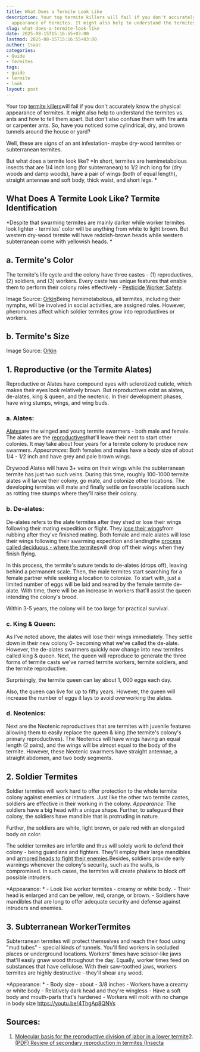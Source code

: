 ```yaml
---
title: What Does a Termite Look Like
description: Your top termite killers will fail if you don't accurately know the physical
  appearance of termites. It might also help to understand the termites vs.
slug: what-does-a-termite-look-like
date: 2025-08-15T15:16:55+03:00
lastmod: 2025-08-15T15:16:55+03:00
author: Isaac
categories:
- Guide
- Termites
tags:
- guide
- termite
- look
layout: post
---
```

Your top [termite killers](https://pestpolicy.com/best-termite-killer/)will fail if you don't accurately know the physical appearance of termites. It might also help to understand the termites vs. ants and how to tell them apart. But don't also confuse them with fire ants or carpenter ants. So, have you noticed some cylindrical, dry, and brown tunnels around the house or yard?

Well, these are signs of an ant infestation- maybe dry-wood termites or subterranean termites.

But what does a termite look like? *In short, termites are hemimetabolous insects that are 1/4 inch long (for subterranean) to 1/2 inch long for (dry woods and damp woods), have a pair of wings (both of equal length), straight antennae and soft body, thick waist, and short legs. *

##  What Does A Termite Look Like? Termite Identification

*Despite that swarming termites are mainly darker while worker termites look lighter - termites' color will be anything from white to light brown. But western dry-wood termite will have reddish-brown heads while western subterranean come with yellowish heads. *

##  **a. Termite's Color**

The termite's life cycle and the colony have three castes - (1) reproductives, (2) soldiers, and (3) workers. Every caste has unique features that enable them to perform their colony roles effectively - [Pesticide Worker Safety](https://www.epa.gov/pesticides).

Image Source: [Orkin](https://www.domyown.com/termite-identification-guide-a-476.html)Being hemimetabolous, all termites, including their nymphs, will be involved in social activities, are assigned roles. However, pheromones affect which soldier termites grow into reproductives or workers.

##  **b. Termite's Size**

Image Source: [Orkin](https://www.domyown.com/termite-identification-guide-a-476.html)

##  **1. Reproductive (or the Termite ****Alates****)**

Reproductive or Alates have compound eyes with sclerotized cuticle, which makes their eyes look relatively brown. But reproductives exist as alates, de-alates, king & queen, and the neotenic. In their development phases, have wing stumps, wings, and wing buds.

###  **a. Alates:**

[Alates](https://en.wikipedia.org/wiki/Alate)are the winged and young termite swarmers - both male and female. The alates are the [reproductives](https://en.wikipedia.org/wiki/Termite)that'll leave their nest to start other colonies. It may take about four years for a termite colony to produce new swarmers. *Appearances*: Both females and males have a body size of about 1/4 - 1/2 inch and have grey and pale brown wings.

Drywood Alates will have 3+ veins on their wings while the subterranean termite has just two such veins. During this time, roughly 100-1000 termite alates will larvae their colony, go mate, and colonize other locations. The developing termites will mate and finally settle on favorable locations such as rotting tree stumps where they'll raise their colony.

###  **b. De-alates:**

De-alates refers to the alate termites after they shed or lose their wings following their mating expedition or flight. They [lose their wings](https://pestpolicy.com/do-bed-bugs-have-wings/)from rubbing after they've finished mating. Both female and male alates will lose their wings following their swarming expedition and landingthe [process called deciduous - where the termites](https://pestpolicy.com/termite-fumigation/)will drop off their wings when they finish flying.

In this process, the termite's suture tends to de-alates (drops off), leaving behind a permanent scale. Then, the male termites start searching for a female partner while seeking a location to colonize. To start with, just a limited number of eggs will be laid and reared by the female termite de-alate. With time, there will be an increase in workers that'll assist the queen intending the colony's brood.

Within 3-5 years, the colony will be too large for practical survival.

###  **c. King & Queen:**

As I've noted above, the alates will lose their wings immediately. They settle down in their new colony 0- becoming what we've called the de-alate. However, the de-alates swarmers quickly now change into new termites called king & queen. Next, the queen will reproduce to generate the three forms of termite casts we've named termite workers, termite soldiers, and the termite reproductive.

Surprisingly, the termite queen can lay about 1, 000 eggs each day.

Also, the queen can live for up to fifty years. However, the queen will increase the number of eggs it lays to avoid overworking the alates.

###  **d. Neotenics:**

Next are the Neotenic reproductives that are termites with juvenile features allowing them to easily replace the queen & king (the termite's colony's primary reproductives). The Neotenics will have wings having an equal length (2 pairs), and the wings will be almost equal to the body of the termite. However, these Neotenic swarmers have straight antennae, a straight abdomen, and two body segments.

##  **2. Soldier Termites**

Soldier termites will work hard to offer protection to the whole termite colony against enemies or intruders. Just like the other two termite castes, soldiers are effective in their working in the colony. *Appearance*: The soldiers have a big head with a unique shape. Further, to safeguard their colony, the soldiers have mandible that is protruding in nature.

Further, the soldiers are white, light brown, or pale red with an elongated body on color.

The soldier termites are infertile and thus will solely work to defend their colony - being guardians and fighters. They'll employ their large mandibles and [armored heads to fight their enemies](https://acoustics.org/pressroom/httpdocs/152nd/fink.html).Besides, soldiers provide early warnings whenever the colony's security, such as the walls, is compromised. In such cases, the termites will create phalanx to block off possible intruders.

*Appearance: * - Look like worker termites - creamy or white body. - Their head is enlarged and can be yellow, red, orange, or brown. - Soldiers have mandibles that are long to offer adequate security and defense against intruders and enemies.

##  **3. ****Subterranean Worker****Termites**

Subterranean termites will protect themselves and reach their food using "mud tubes" - special kinds of tunnels. You'll find workers in secluded places or underground locations. Workers' times have scissor-like jaws that'll easily gnaw wood throughout the day. Equally, worker times feed on substances that have cellulose. With their saw-toothed jaws, workers termites are highly destructive - they'll shear any wood.

*Appearance: * - Body size - about - 3/8 inches - Workers have a creamy or white body - Relatively dark head and they're wingless - Have a soft body and mouth-parts that's hardened - Workers will molt with no change in body size https://youtu.be/4ThgAp8QNVs

##  Sources:

1. [Molecular basis for the reproductive division of labor in a lower termite](https://bmcgenomics.biomedcentral.com/articles/10.1186/1471-2164-8-198)2. [(PDF) Review of secondary reproduction in termites (Insecta](https://www.researchgate.net/publication/287843812_Review_of_secondary_reproduction_in_termites_Insecta_Isoptera_with_comments_on_its_role_in_termite_ecology_and_social_evolution)
